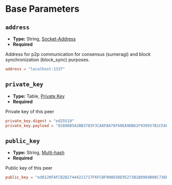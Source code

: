 # Base Parameters

## `address`

- **Type:** String, [Socket-Address](glossary#type-socket-address)
- **Required**

Address for p2p communication for consensus (sumeragi) and block synchronization (block_sync) purposes.

```toml
address = "localhost:1337"
```

## `private_key`

- **Type:** Table, [Private Key](glossary#type-private-key)
- **Required**

Private key of this peer

```toml
private_key.digest = "ed25519"
private_key.payload = "82886B5A2BB3785F3CA8F8A78F60EA9DB62F939937B1CFA8407316EF07909A8D236808A6D4C12C91CA19E54686C2B8F5F3A786278E3824B4571EF234DEC8683B"
```

## `public_key`

- **Type:** String, [Multi-hash](glossary#type-multi-hash)
- **Required**

Public key of this peer

```toml
public_key = "ed0120FAFCB2B27444221717F6FCBF900D5BE95273B1B0904B08C736B32A19F16AC1F9"
```
